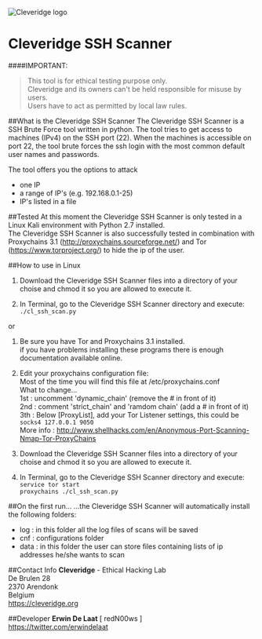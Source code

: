 ![Cleveridge logo](https://cleveridge.org/images/logo.jpg)

Cleveridge SSH Scanner
======================
####IMPORTANT:
>This tool is for ethical testing purpose only.   
>Cleveridge and its owners can't be held responsible for misuse by users.   
>Users have to act as permitted by local law rules.

##What is the Cleveridge SSH Scanner
The Cleveridge SSH Scanner is a SSH Brute Force tool written in python. The tool tries to get access to machines (IPv4) on the SSH port (22). When the machines is accessible on port 22, the tool brute forces the ssh login with the most common default user names and passwords.

The tool offers you the options to attack
- one IP
- a range of IP's (e.g. 192.168.0.1-25)
- IP's listed in a file


##Tested
At this moment the Cleveridge SSH Scanner is only tested in a Linux Kali environment with Python 2.7 installed.     
The Cleveridge SSH Scanner is also successfully tested in combination with Proxychains 3.1 (http://proxychains.sourceforge.net/) and Tor (https://www.torproject.org/) to hide the ip of the user.


##How to use in Linux
1. Download the Cleveridge SSH Scanner files into a directory of your choise and chmod it so you are allowed to execute it.   
    
2. In Terminal, go to the Cleveridge SSH Scanner directory and execute:   
    ```./cl_ssh_scan.py  ```       
     
or     
      
1. Be sure you have Tor and Proxychains 3.1 installed.   
   if you have problems installing these programs there is enough documentation available online.

2. Edit your proxychains configuration file:   
   Most of the time you will find this file at /etc/proxychains.conf   
   What to change...   
      1st : uncomment 'dynamic_chain' (remove the # in front of it)   
      2nd : comment 'strict_chain' and 'ramdom chain' (add a # in front of it)   
      3th : Below [ProxyList], add your Tor Listener settings, this could be   
            ```socks4 127.0.0.1 9050  ```     
      More info : http://www.shellhacks.com/en/Anonymous-Port-Scanning-Nmap-Tor-ProxyChains   

3. Download the Cleveridge SSH Scanner files into a directory of your choise and chmod it so you are allowed to execute it.

4. In Terminal, go to the Cleveridge SSH Scanner directory and execute:   
    ```service tor start             ```  
    ```proxychains ./cl_ssh_scan.py  ``` 

##On the first run...
...the Cleveridge SSH Scanner will automatically install the following folders:    
- log : in this folder all the log files of scans will be saved    
- cnf : configurations folder    
- data : in this folder the user can store files containing lists of ip addresses he/she wants to scan   

##Contact Info 
**Cleveridge** - Ethical Hacking Lab   
De Brulen 28   
2370 Arendonk   
Belgium   
https://cleveridge.org

##Developer
**Erwin De Laat** [ redN00ws ]     
https://twitter.com/erwindelaat
